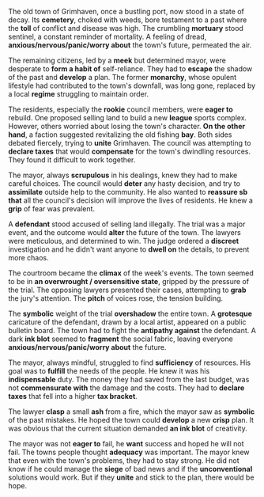 The old town of Grimhaven, once a bustling port, now stood in a state of decay. Its **cemetery**, choked with weeds, bore testament to a past where the **toll** of conflict and disease was high. The crumbling **mortuary** stood sentinel, a constant reminder of mortality. A feeling of dread, **anxious/nervous/panic/worry about** the town's future, permeated the air.

The remaining citizens, led by a **meek** but determined mayor, were desperate to **form a habit of** self-reliance. They had to **escape** the shadow of the past and **develop** a plan. The former **monarchy**, whose opulent lifestyle had contributed to the town's downfall, was long gone, replaced by a local **regime** struggling to maintain order.

The residents, especially the **rookie** council members, were **eager to** rebuild. One proposed selling land to build a new **league** sports complex. However, others worried about losing the town's character. **On the other hand**, a faction suggested revitalizing the old fishing **bay**. Both sides debated fiercely, trying to **unite** Grimhaven. The council was attempting to **declare taxes** that would **compensate** for the town's dwindling resources. They found it difficult to work together.

The mayor, always **scrupulous** in his dealings, knew they had to make careful choices. The council would **deter** any hasty decision, and try to **assimilate** outside help to the community. He also wanted to **reassure sb that** all the council's decision will improve the lives of residents. He knew a **grip** of fear was prevalent.

A **defendant** stood accused of selling land illegally. The trial was a major event, and the outcome would **alter** the future of the town. The lawyers were meticulous, and determined to win. The judge ordered a **discreet** investigation and he didn't want anyone to **dwell on** the details, to prevent more chaos.

The courtroom became the **climax** of the week's events. The town seemed to be in **an overwrought / oversensitive state**, gripped by the pressure of the trial. The opposing lawyers presented their cases, attempting to **grab** the jury's attention. The **pitch** of voices rose, the tension building.

The **symbolic** weight of the trial **overshadow** the entire town. A **grotesque** caricature of the defendant, drawn by a local artist, appeared on a public bulletin board. The town had to fight the **antipathy against** the defendant. A dark **ink blot** seemed to **fragment** the social fabric, leaving everyone **anxious/nervous/panic/worry about** the future.

The mayor, always mindful, struggled to find **sufficiency** of resources. His goal was to **fulfill** the needs of the people. He knew it was his **indispensable** duty. The money they had saved from the last budget, was not **commensurate with** the damage and the costs. They had to **declare taxes** that fell into a higher **tax bracket**.

The lawyer **clasp** a small **ash** from a fire, which the mayor saw as **symbolic** of the past mistakes. He hoped the town could **develop** a new **crisp** plan. It was obvious that the current situation demanded **an ink blot** of creativity.

The mayor was not **eager to** fail, he **want** success and hoped he will not fail. The towns people thought **adequacy** was important. The mayor knew that even with the town's problems, they had to stay strong. He did not know if he could manage the **siege** of bad news and if the **unconventional** solutions would work. But if they **unite** and stick to the plan, there would be hope.
